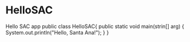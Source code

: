 # HelloSAC
Hello SAC app
public class HelloSAC{
  public static void main(strin[] arg) {
    System.out.println("Hello, Santa Ana!");
    }
}
